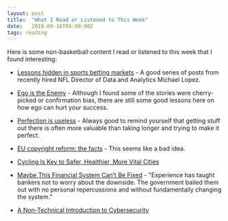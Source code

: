```yaml
---
layout: post
title:  "What I Read or Listened to This Week"
date:   2018-09-16T09:09:00Z
tags: reading
---
```

Here is some non-basketball content I read or listened to this week that I found interesting:


* [Lessons hidden in sports betting markets](http://statsbylopez.netlify.com/post/lessons-hidden-in-sports-betting-markets/) - A good series of posts from recently hired NFL Director of Data and Analytics Michael Lopez.

* [Ego is the Enemy](https://www.amazon.com/Ego-Enemy-Ryan-Holiday/dp/1591847818/) - Although I found some of the stories were cherry-picked or confirmation bias, there are still some good lessons here on how ego can hurt your success.

* [Perfection is useless](https://dev.to/markoa/perfection-is-useless-4c28) - Always good to remind yourself that getting stuff out there is often more valuable than taking longer and trying to make it perfect.

* [EU copyright reform: the facts](https://blog.mozilla.org/netpolicy/2018/09/07/eu-copyright-reform-the-facts/) - This seems like a bad idea.

* [Cycling Is Key to Safer, Healthier, More Vital Cities](https://www.citylab.com/transportation/2018/09/cycling-is-key-to-safer-healthier-more-vital-cities/570139/)

* [Maybe This Financial System Can’t Be Fixed](https://www.bloomberg.com/view/articles/2018-09-14/maybe-this-financial-system-can-t-be-fixed) - "Experience has taught bankers not to worry about the downside. The government bailed them out with no personal repercussions and without fundamentally changing the system."

* [A Non-Technical Introduction to Cybersecurity](https://medium.com/@scyrus89/a-non-technical-introduction-to-cybersecurity-f4d42b9a1ff2)
